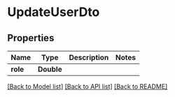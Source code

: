 # UpdateUserDto

## Properties
Name | Type | Description | Notes
------------ | ------------- | ------------- | -------------
**role** | **Double** |  | 

[[Back to Model list]](../README.md#documentation-for-models) [[Back to API list]](../README.md#documentation-for-api-endpoints) [[Back to README]](../README.md)


